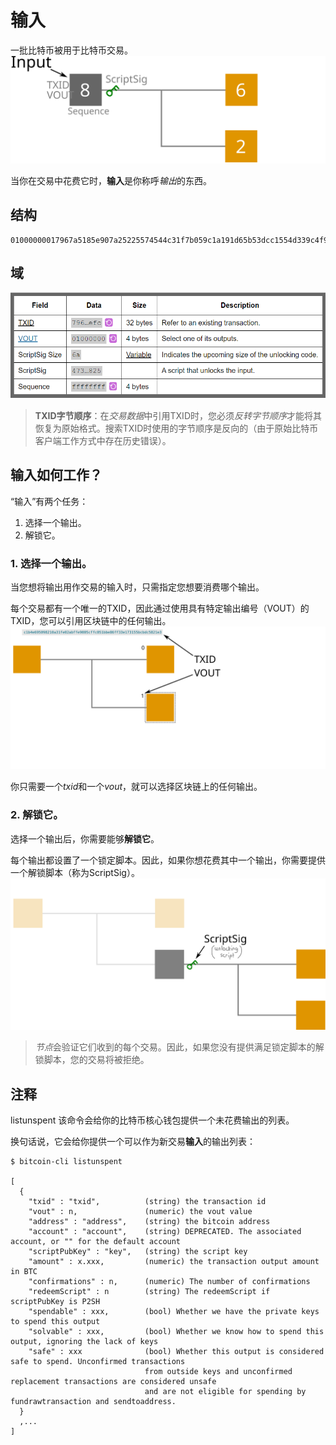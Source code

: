 # 输入
一批比特币被用于比特币交易。
![input-1.png](img/input-1.svg)

当你在交易中花费它时，**输入**是你称呼*输出*的东西。

## 结构
```
01000000017967a5185e907a25225574544c31f7b059c1a191d65b53dcc1554d339c4f9efc010000006a47304402206a2eb16b7b92051d0fa38c133e67684ed064effada1d7f925c842da401d4f22702201f196b10e6e4b4a9fff948e5c5d71ec5da53e90529c8dbd122bff2b1d21dc8a90121039b7bcd0824b9a9164f7ba098408e63e5b7e3cf90835cceb19868f54f8961a825ffffffff014baf2100000000001976a914db4d1141d0048b1ed15839d0b7a4c488cd368b0e88ac00000000
```

## 域
![input-2.png](img/input.jpg)

>**TXID字节顺序**：在*交易数据*中引用TXID时，您必须*反转字节顺序*才能将其恢复为原始格式。搜索TXID时使用的字节顺序是反向的（由于原始比特币客户端工作方式中存在历史错误）。

## 输入如何工作？
“输入”有两个任务：

1. 选择一个输出。
2. 解锁它。
   
### 1. 选择一个输出。
当您想将输出用作交易的输入时，只需指定您想要消费哪个输出。

每个交易都有一个唯一的TXID，因此通过使用具有特定输出编号（VOUT）的TXID，您可以引用区块链中的任何输出。
![input-3.png](img/input-3.svg)

你只需要一个*txid*和一个*vout*，就可以选择区块链上的任何输出。

### 2. 解锁它。

选择一个输出后，你需要能够**解锁它**。

每个输出都设置了一个锁定脚本。因此，如果你想花费其中一个输出，你需要提供一个解锁脚本（称为ScriptSig）。
![input-4.png](img/input-4.svg)

>*节点*会验证它们收到的每个交易。因此，如果您没有提供满足锁定脚本的解锁脚本，您的交易将被拒绝。

## 注释
listunspent
该命令会给你的比特币核心钱包提供一个未花费输出的列表。

换句话说，它会给你提供一个可以作为新交易**输入**的输出列表：
```
$ bitcoin-cli listunspent

[
  {
    "txid" : "txid",          (string) the transaction id
    "vout" : n,               (numeric) the vout value
    "address" : "address",    (string) the bitcoin address
    "account" : "account",    (string) DEPRECATED. The associated account, or "" for the default account
    "scriptPubKey" : "key",   (string) the script key
    "amount" : x.xxx,         (numeric) the transaction output amount in BTC
    "confirmations" : n,      (numeric) The number of confirmations
    "redeemScript" : n        (string) The redeemScript if scriptPubKey is P2SH
    "spendable" : xxx,        (bool) Whether we have the private keys to spend this output
    "solvable" : xxx,         (bool) Whether we know how to spend this output, ignoring the lack of keys
    "safe" : xxx              (bool) Whether this output is considered safe to spend. Unconfirmed transactions
                              from outside keys and unconfirmed replacement transactions are considered unsafe
                              and are not eligible for spending by fundrawtransaction and sendtoaddress.
  }
  ,...
]
```